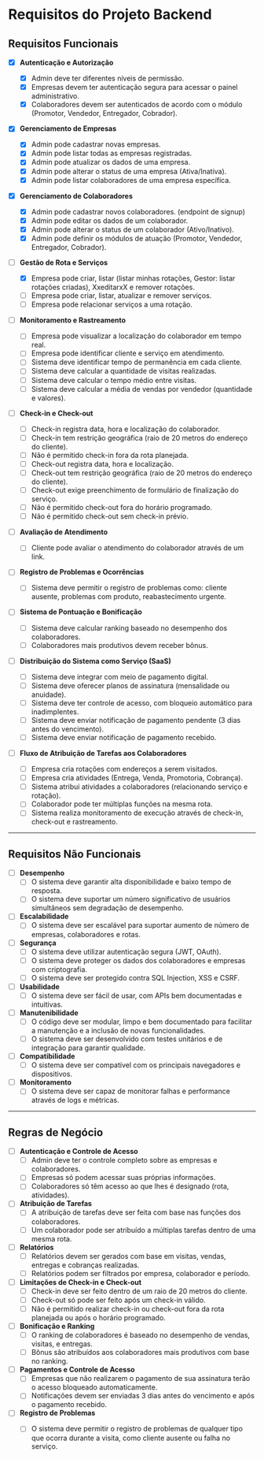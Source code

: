 # Requisitos do Projeto Backend

## Requisitos Funcionais

- [x] **Autenticação e Autorização**
  - [x] Admin deve ter diferentes níveis de permissão.
  - [x] Empresas devem ter autenticação segura para acessar o painel administrativo.
  - [x] Colaboradores devem ser autenticados de acordo com o módulo (Promotor, Vendedor, Entregador, Cobrador).
  
- [X] **Gerenciamento de Empresas**
  - [x] Admin pode cadastrar novas empresas.
  - [x] Admin pode listar todas as empresas registradas.
  - [x] Admin pode atualizar os dados de uma empresa.
  - [X] Admin pode alterar o status de uma empresa (Ativa/Inativa).
  - [x] Admin pode listar colaboradores de uma empresa específica.

- [X] **Gerenciamento de Colaboradores**
  - [X] Admin pode cadastrar novos colaboradores. (endpoint de signup)
  - [X] Admin pode editar os dados de um colaborador.
  - [x] Admin pode alterar o status de um colaborador (Ativo/Inativo).
  - [x] Admin pode definir os módulos de atuação (Promotor, Vendedor, Entregador, Cobrador).
  
- [ ] **Gestão de Rota e Serviços**
  - [X] Empresa pode criar, listar (listar minhas rotações, Gestor: listar rotações criadas), XxeditarxX e remover rotações.
  - [ ] Empresa pode criar, listar, atualizar e remover serviços.
  - [ ] Empresa pode relacionar serviços a uma rotação.
  <!-- serviço e rotação ja estarã relacionadas ao usuario uma vez criada -->
  <!-- - [ ] Empresa pode atribuir atividades a colaboradores (serviços e rotações). -->
  
- [ ] **Monitoramento e Rastreamento**
  - [ ] Empresa pode visualizar a localização do colaborador em tempo real.
  - [ ] Empresa pode identificar cliente e serviço em atendimento.
  - [ ] Sistema deve identificar tempo de permanência em cada cliente.
  - [ ] Sistema deve calcular a quantidade de visitas realizadas.
  - [ ] Sistema deve calcular o tempo médio entre visitas.
  - [ ] Sistema deve calcular a média de vendas por vendedor (quantidade e valores).

- [ ] **Check-in e Check-out**
  - [ ] Check-in registra data, hora e localização do colaborador.
  - [ ] Check-in tem restrição geográfica (raio de 20 metros do endereço do cliente).
  - [ ] Não é permitido check-in fora da rota planejada.
  - [ ] Check-out registra data, hora e localização.
  - [ ] Check-out tem restrição geográfica (raio de 20 metros do endereço do cliente).
  - [ ] Check-out exige preenchimento de formulário de finalização do serviço.
  - [ ] Não é permitido check-out fora do horário programado.
  - [ ] Não é permitido check-out sem check-in prévio.

- [ ] **Avaliação de Atendimento**
  - [ ] Cliente pode avaliar o atendimento do colaborador através de um link.

- [ ] **Registro de Problemas e Ocorrências**
  - [ ] Sistema deve permitir o registro de problemas como: cliente ausente, problemas com produto, reabastecimento urgente.

- [ ] **Sistema de Pontuação e Bonificação**
  - [ ] Sistema deve calcular ranking baseado no desempenho dos colaboradores.
  - [ ] Colaboradores mais produtivos devem receber bônus.

- [ ] **Distribuição do Sistema como Serviço (SaaS)**
  - [ ] Sistema deve integrar com meio de pagamento digital.
  - [ ] Sistema deve oferecer planos de assinatura (mensalidade ou anuidade).
  - [ ] Sistema deve ter controle de acesso, com bloqueio automático para inadimplentes.
  - [ ] Sistema deve enviar notificação de pagamento pendente (3 dias antes do vencimento).
  - [ ] Sistema deve enviar notificação de pagamento recebido.

- [ ] **Fluxo de Atribuição de Tarefas aos Colaboradores**
  - [ ] Empresa cria rotações com endereços a serem visitados.
  - [ ] Empresa cria atividades (Entrega, Venda, Promotoria, Cobrança).
  - [ ] Sistema atribui atividades a colaboradores (relacionando serviço e rotação).
  - [ ] Colaborador pode ter múltiplas funções na mesma rota.
  - [ ] Sistema realiza monitoramento de execução através de check-in, check-out e rastreamento.

---

## Requisitos Não Funcionais

- [ ] **Desempenho**
  - [ ] O sistema deve garantir alta disponibilidade e baixo tempo de resposta.
  - [ ] O sistema deve suportar um número significativo de usuários simultâneos sem degradação de desempenho.

- [ ] **Escalabilidade**
  - [ ] O sistema deve ser escalável para suportar aumento de número de empresas, colaboradores e rotas.

- [ ] **Segurança**
  - [ ] O sistema deve utilizar autenticação segura (JWT, OAuth).
  - [ ] O sistema deve proteger os dados dos colaboradores e empresas com criptografia.
  - [ ] O sistema deve ser protegido contra SQL Injection, XSS e CSRF.
  
- [ ] **Usabilidade**
  - [ ] O sistema deve ser fácil de usar, com APIs bem documentadas e intuitivas.
  
- [ ] **Manutenibilidade**
  - [ ] O código deve ser modular, limpo e bem documentado para facilitar a manutenção e a inclusão de novas funcionalidades.
  - [ ] O sistema deve ser desenvolvido com testes unitários e de integração para garantir qualidade.

- [ ] **Compatibilidade**
  - [ ] O sistema deve ser compatível com os principais navegadores e dispositivos.

- [ ] **Monitoramento**
  - [ ] O sistema deve ser capaz de monitorar falhas e performance através de logs e métricas.

---

## Regras de Negócio

- [ ] **Autenticação e Controle de Acesso**
  - [ ] Admin deve ter o controle completo sobre as empresas e colaboradores.
  - [ ] Empresas só podem acessar suas próprias informações.
  - [ ] Colaboradores só têm acesso ao que lhes é designado (rota, atividades).

- [ ] **Atribuição de Tarefas**
  - [ ] A atribuição de tarefas deve ser feita com base nas funções dos colaboradores.
  - [ ] Um colaborador pode ser atribuído a múltiplas tarefas dentro de uma mesma rota.

- [ ] **Relatórios**
  - [ ] Relatórios devem ser gerados com base em visitas, vendas, entregas e cobranças realizadas.
  - [ ] Relatórios podem ser filtrados por empresa, colaborador e período.

- [ ] **Limitações de Check-in e Check-out**
  - [ ] Check-in deve ser feito dentro de um raio de 20 metros do cliente.
  - [ ] Check-out só pode ser feito após um check-in válido.
  - [ ] Não é permitido realizar check-in ou check-out fora da rota planejada ou após o horário programado.

- [ ] **Bonificação e Ranking**
  - [ ] O ranking de colaboradores é baseado no desempenho de vendas, visitas, e entregas.
  - [ ] Bônus são atribuídos aos colaboradores mais produtivos com base no ranking.

- [ ] **Pagamentos e Controle de Acesso**
  - [ ] Empresas que não realizarem o pagamento de sua assinatura terão o acesso bloqueado automaticamente.
  - [ ] Notificações devem ser enviadas 3 dias antes do vencimento e após o pagamento recebido.

- [ ] **Registro de Problemas**
  - [ ] O sistema deve permitir o registro de problemas de qualquer tipo que ocorra durante a visita, como cliente ausente ou falha no serviço.

